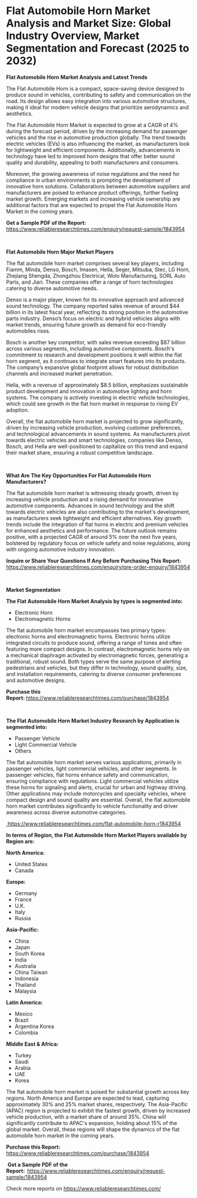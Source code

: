 <p><h1>Flat Automobile Horn Market Analysis and Market Size: Global Industry Overview, Market Segmentation and Forecast (2025 to 2032)</h1></p><p><strong>Flat Automobile Horn Market Analysis and Latest Trends</strong></p>
<p><p>The Flat Automobile Horn is a compact, space-saving device designed to produce sound in vehicles, contributing to safety and communication on the road. Its design allows easy integration into various automotive structures, making it ideal for modern vehicle designs that prioritize aerodynamics and aesthetics.</p><p>The Flat Automobile Horn Market is expected to grow at a CAGR of 4% during the forecast period, driven by the increasing demand for passenger vehicles and the rise in automotive production globally. The trend towards electric vehicles (EVs) is also influencing the market, as manufacturers look for lightweight and efficient components. Additionally, advancements in technology have led to improved horn designs that offer better sound quality and durability, appealing to both manufacturers and consumers.</p><p>Moreover, the growing awareness of noise regulations and the need for compliance in urban environments is prompting the development of innovative horn solutions. Collaborations between automotive suppliers and manufacturers are poised to enhance product offerings, further fueling market growth. Emerging markets and increasing vehicle ownership are additional factors that are expected to propel the Flat Automobile Horn Market in the coming years.</p></p>
<p><strong>Get a Sample PDF of the Report:&nbsp;</strong> <a href="https://www.reliableresearchtimes.com/enquiry/request-sample/1843954?utm_campaign=3315&utm_medium=2&utm_source=Github&utm_content=ia&utm_term=31032025&utm_id=flat-automobile-horn">https://www.reliableresearchtimes.com/enquiry/request-sample/1843954</a></p>
<p>&nbsp;</p>
<p><strong>Flat Automobile Horn Major Market Players</strong></p>
<p><p>The flat automobile horn market comprises several key players, including Fiamm, Minda, Denso, Bosch, Imasen, Hella, Seger, Mitsuba, Stec, LG Horn, Zhejiang Shengda, Zhongzhou Electrical, Wolo Manufacturing, SORL Auto Parts, and Jiari. These companies offer a range of horn technologies catering to diverse automotive needs.</p><p>Denso is a major player, known for its innovative approach and advanced sound technology. The company reported sales revenue of around $44 billion in its latest fiscal year, reflecting its strong position in the automotive parts industry. Denso’s focus on electric and hybrid vehicles aligns with market trends, ensuring future growth as demand for eco-friendly automobiles rises.</p><p>Bosch is another key competitor, with sales revenue exceeding $87 billion across various segments, including automotive components. Bosch's commitment to research and development positions it well within the flat horn segment, as it continues to integrate smart features into its products. The company’s expansive global footprint allows for robust distribution channels and increased market penetration.</p><p>Hella, with a revenue of approximately $8.5 billion, emphasizes sustainable product development and innovation in automotive lighting and horn systems. The company is actively investing in electric vehicle technologies, which could see growth in the flat horn market in response to rising EV adoption.</p><p>Overall, the flat automobile horn market is projected to grow significantly, driven by increasing vehicle production, evolving customer preferences, and technological advancements in sound systems. As manufacturers pivot towards electric vehicles and smart technologies, companies like Denso, Bosch, and Hella are well-positioned to capitalize on this trend and expand their market share, ensuring a robust competitive landscape.</p></p>
<p>&nbsp;</p>
<p><strong>What Are The Key Opportunities For Flat Automobile Horn Manufacturers?</strong></p>
<p><p>The flat automobile horn market is witnessing steady growth, driven by increasing vehicle production and a rising demand for innovative automotive components. Advances in sound technology and the shift towards electric vehicles are also contributing to the market's development, as manufacturers seek lightweight and efficient alternatives. Key growth trends include the integration of flat horns in electric and premium vehicles for enhanced aesthetics and performance. The future outlook remains positive, with a projected CAGR of around 5% over the next five years, bolstered by regulatory focus on vehicle safety and noise regulations, along with ongoing automotive industry innovation.</p></p>
<p><strong>Inquire or Share Your Questions If Any Before Purchasing This Report:</strong> <a href="https://www.reliableresearchtimes.com/enquiry/pre-order-enquiry/1843954?utm_campaign=3315&utm_medium=2&utm_source=Github&utm_content=ia&utm_term=31032025&utm_id=flat-automobile-horn">https://www.reliableresearchtimes.com/enquiry/pre-order-enquiry/1843954</a></p>
<p>&nbsp;</p>
<p><strong>Market Segmentation</strong></p>
<p><strong>The Flat Automobile Horn Market Analysis by types is segmented into:</strong></p>
<p><ul><li>Electronic Horn</li><li>Electromagnetic Horns</li></ul></p>
<p><p>The flat automobile horn market encompasses two primary types: electronic horns and electromagnetic horns. Electronic horns utilize integrated circuits to produce sound, offering a range of tones and often featuring more compact designs. In contrast, electromagnetic horns rely on a mechanical diaphragm activated by electromagnetic forces, generating a traditional, robust sound. Both types serve the same purpose of alerting pedestrians and vehicles, but they differ in technology, sound quality, size, and installation requirements, catering to diverse consumer preferences and automotive designs.</p></p>
<p><strong>Purchase this Report:&nbsp;</strong><a href="https://www.reliableresearchtimes.com/purchase/1843954?utm_campaign=3315&utm_medium=2&utm_source=Github&utm_content=ia&utm_term=31032025&utm_id=flat-automobile-horn">https://www.reliableresearchtimes.com/purchase/1843954</a></p>
<p>&nbsp;</p>
<p><strong>The Flat Automobile Horn Market Industry Research by Application is segmented into:</strong></p>
<p><ul><li>Passenger Vehicle</li><li>Light Commercial Vehicle</li><li>Others</li></ul></p>
<p><p>The flat automobile horn market serves various applications, primarily in passenger vehicles, light commercial vehicles, and other segments. In passenger vehicles, flat horns enhance safety and communication, ensuring compliance with regulations. Light commercial vehicles utilize these horns for signaling and alerts, crucial for urban and highway driving. Other applications may include motorcycles and specialty vehicles, where compact design and sound quality are essential. Overall, the flat automobile horn market contributes significantly to vehicle functionality and driver awareness across diverse automotive categories.</p></p>
<p><a href="https://www.reliableresearchtimes.com/flat-automobile-horn-r1843954?utm_campaign=3315&utm_medium=2&utm_source=Github&utm_content=ia&utm_term=31032025&utm_id=flat-automobile-horn">&nbsp;https://www.reliableresearchtimes.com/flat-automobile-horn-r1843954</a></p>
<p><strong>In terms of Region, the Flat Automobile Horn Market Players available by Region are:</strong></p>
<p>
    <p> <strong> North America: </strong>
        <ul>
            <li>United States</li>
            <li>Canada</li>
        </ul>
        </p> 
    <p> <strong> Europe: </strong>
        <ul>
            <li>Germany</li>
            <li>France</li>
            <li>U.K.</li>
            <li>Italy</li>
            <li>Russia</li>
        </ul>
        </p> 
    <p> <strong> Asia-Pacific: </strong>
        <ul>
            <li>China</li>
            <li>Japan</li>
            <li>South Korea</li>
            <li>India</li>
            <li>Australia</li>
            <li>China Taiwan</li>
            <li>Indonesia</li>
            <li>Thailand</li>
            <li>Malaysia</li>
        </ul>
        </p> 
    <p> <strong> Latin America: </strong>
        <ul>
            <li>Mexico</li>
            <li>Brazil</li>
            <li>Argentina Korea</li>
            <li>Colombia</li>
        </ul>
        </p> 
    <p> <strong> Middle East & Africa: </strong>
        <ul>
            <li>Turkey</li>
            <li>Saudi</li>
            <li>Arabia</li>
            <li>UAE</li>
            <li>Korea</li>
        </ul>
    </p>
    </p>
<p><p>The flat automobile horn market is poised for substantial growth across key regions. North America and Europe are expected to lead, capturing approximately 30% and 25% market shares, respectively. The Asia-Pacific (APAC) region is projected to exhibit the fastest growth, driven by increased vehicle production, with a market share of around 35%. China will significantly contribute to APAC's expansion, holding about 15% of the global market. Overall, these regions will shape the dynamics of the flat automobile horn market in the coming years.</p></p>
<p><strong>Purchase this Report: </strong><a href="https://www.reliableresearchtimes.com/purchase/1843954?utm_campaign=3315&utm_medium=2&utm_source=Github&utm_content=ia&utm_term=31032025&utm_id=flat-automobile-horn">https://www.reliableresearchtimes.com/purchase/1843954</a></p>
<p>&nbsp;<strong>Get a Sample PDF of the Report:&nbsp;&nbsp;</strong><a href="https://www.reliableresearchtimes.com/enquiry/request-sample/1843954?utm_campaign=3315&utm_medium=2&utm_source=Github&utm_content=ia&utm_term=31032025&utm_id=flat-automobile-horn">https://www.reliableresearchtimes.com/enquiry/request-sample/1843954</a></p>
<p><strong></strong></p>
<p>Check more reports on <a href="https://www.reliableresearchtimes.com/?utm_campaign=3315&utm_medium=2&utm_source=Github&utm_content=ia&utm_term=31032025&utm_id=flat-automobile-horn">https://www.reliableresearchtimes.com/</a></p>
